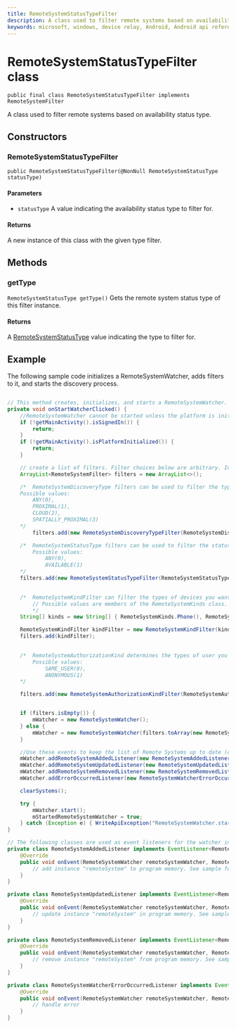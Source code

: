 ```yaml
---
title: RemoteSystemStatusTypeFilter
description: A class used to filter remote systems based on availability status type.
keywords: microsoft, windows, device relay, Android, Android api reference
---
```


# RemoteSystemStatusTypeFilter class

```
public final class RemoteSystemStatusTypeFilter implements RemoteSystemFilter
```

A class used to filter remote systems based on availability status type.


## Constructors

### RemoteSystemStatusTypeFilter
`public RemoteSystemStatusTypeFilter(@NonNull RemoteSystemStatusType statusType)`

#### Parameters 
* `statusType` A value indicating the availability status type to filter for.

#### Returns
A new instance of this class with the given type filter.

## Methods

### getType
`RemoteSystemStatusType getType()`
Gets the remote system status type of this filter instance.

#### Returns
A [RemoteSystemStatusType](RemoteSystemStatusType.md) value indicating the type to filter for.


## Example

The following sample code initializes a RemoteSystemWatcher, adds filters to it, and starts the discovery process.

```Java

// This method creates, initializes, and starts a RemoteSystemWatcher.
private void onStartWatcherClicked() {
    //RemoteSystemWatcher cannot be started unless the platform is initialized and the user is logged in
    if (!getMainActivity().isSignedIn()) {
        return;
    }
    if (!getMainActivity().isPlatformInitialized()) {
        return;
    }

    // create a list of filters. Filter choices below are arbitrary. Ideally, the app extracts desired filter configuration from the UI.
    ArrayList<RemoteSystemFilter> filters = new ArrayList<>();

    /*  RemoteSystemDiscoveryType filters can be used to filter the types of Remote Systems we discover
    Possible values:
        ANY(0),
        PROXIMAL(1),
        CLOUD(2),
        SPATIALLY_PROXIMAL(3)
    */
        filters.add(new RemoteSystemDiscoveryTypeFilter(RemoteSystemDiscoveryType.ANY));

    /*  RemoteSystemStatusType filters can be used to filter the status of Remote Systems we discover
        Possible values:
            ANY(0),
            AVAILABLE(1)
    */
    filters.add(new RemoteSystemStatusTypeFilter(RemoteSystemStatusType.AVAILABLE));
    

    /*  RemoteSystemKindFilter can filter the types of devices you want to discover
        // Possible values are members of the RemoteSystemKinds class.
        */
    String[] kinds = new String[] { RemoteSystemKinds.Phone(), RemoteSystemKinds.Tablet() };

    RemoteSystemKindFilter kindFilter = new RemoteSystemKindFilter(kinds);
    filters.add(kindFilter);
    

    /*  RemoteSystemAuthorizationKind determines the types of user you want to discover
        Possible values:
            SAME_USER(0),
            ANONYMOUS(1)
    */

    filters.add(new RemoteSystemAuthorizationKindFilter(RemoteSystemAuthorizationKind.SAME_USER));


    if (filters.isEmpty()) {
        mWatcher = new RemoteSystemWatcher();
    } else {
        mWatcher = new RemoteSystemWatcher(filters.toArray(new RemoteSystemFilter[filters.size()]));
    }

    //Use these events to keep the list of Remote Systems up to date (class definitions below)
    mWatcher.addRemoteSystemAddedListener(new RemoteSystemAddedListener());
    mWatcher.addRemoteSystemUpdatedListener(new RemoteSystemUpdatedListener());
    mWatcher.addRemoteSystemRemovedListener(new RemoteSystemRemovedListener());
    mWatcher.addErrorOccurredListener(new RemoteSystemWatcherErrorOccurredListener());

    clearSystems();

    try {
        mWatcher.start();
        mStartedRemoteSystemWatcher = true;
    } catch (Exception e) { WriteApiException("RemoteSystemWatcher.start", e); }
}

// The following classes are used as event listeners for the watcher instance
private class RemoteSystemAddedListener implements EventListener<RemoteSystemWatcher, RemoteSystem> {
    @Override
    public void onEvent(RemoteSystemWatcher remoteSystemWatcher, RemoteSystem remoteSystem) {
        // add instance "remoteSystem" to program memory. See sample for full implementation.
    }
}

private class RemoteSystemUpdatedListener implements EventListener<RemoteSystemWatcher, RemoteSystem> {
    @Override
    public void onEvent(RemoteSystemWatcher remoteSystemWatcher, RemoteSystem remoteSystem) {
        // update instance "remoteSystem" in program memory. See sample for full implementation.
    }
}

private class RemoteSystemRemovedListener implements EventListener<RemoteSystemWatcher, RemoteSystem> {
    @Override
    public void onEvent(RemoteSystemWatcher remoteSystemWatcher, RemoteSystem remoteSystem) {
        // remove instance "remoteSystem" from program memory. See sample for full implementation.
    }
}

private class RemoteSystemWatcherErrorOccurredListener implements EventListener<RemoteSystemWatcher, RemoteSystemWatcherError> {
    @Override
    public void onEvent(RemoteSystemWatcher remoteSystemWatcher, RemoteSystemWatcherError remoteSystemWatcherError) {
        // handle error
    }
}
```